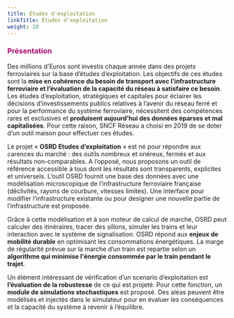 ```yaml
---
title: Études d'exploitation
linkTitle: Études d'exploitation
weight: 20
---
```


<font color=#aa026d>

### Présentation

</font>

Des millions d'Euros sont investis chaque année dans des projets ferroviaires sur la base d’études d’exploitation. Les objectifs de ces études sont la **mise en cohérence du besoin de transport avec l’infrastructure ferroviaire et l’évaluation de la capacité du réseau à satisfaire ce besoin**. Les études d’exploitation, stratégiques et capitales pour éclairer les décisions d’investissements publics relatives à l’avenir du réseau ferré et pour la performance du système ferroviaire, nécessitent des compétences rares et exclusives et **produisent aujourd’hui des données éparses et mal capitalisées**. Pour cette raison, SNCF Réseau a choisi en 2019 de se doter d’un outil maison pour effectuer ces études.

Le projet « **OSRD Etudes d’exploitation** » est né pour répondre aux carences du marché : des outils nombreux et onéreux, fermés et aux résultats non-comparables. A l’opposé, nous proposons un outil de référence accessible à tous dont les résultats sont transparents, explicites et universels. L’outil OSRD fournit une base des données avec une modélisation microscopique de l’infrastructure ferroviaire française (déclivités, rayons de courbure, vitesses limites). Une interface pour modifier l’infrastructure existante ou pour designer une nouvelle partie de l’infrastructure est proposée.

Grâce à cette modélisation et à son moteur de calcul de marche, OSRD peut calculer des itinéraires, tracer des sillons, simuler les trains et leur interaction avec le système de signalisation.
OSRD répond aux **enjeux de mobilité durable** en optimisant les consommations énergétiques. La marge de régularité prévue sur la marche d’un train est repartie selon un **algorithme qui minimise l'énergie consommée par le train pendant le trajet**.

Un élément intéressant de vérification d’un scenario d’exploitation est **l’évaluation de la robustesse** de ce qui est projeté. Pour cette fonction, un **module de simulations stochastiques** est proposé. Des aléas peuvent être modélisés et injectés dans le simulateur pour en évaluer les conséquences et la capacité du système à revenir à l’équilibre.
